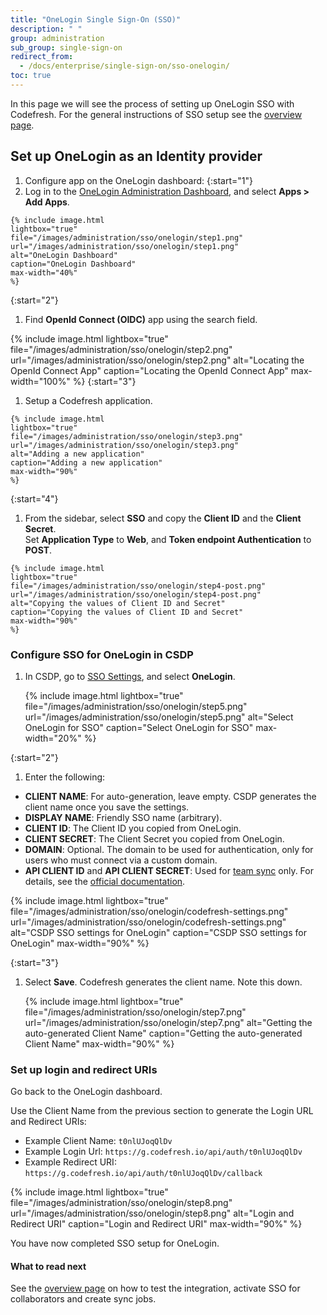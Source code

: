 ```yaml
---
title: "OneLogin Single Sign-On (SSO)"
description: " "
group: administration
sub_group: single-sign-on
redirect_from:
  - /docs/enterprise/single-sign-on/sso-onelogin/
toc: true
---
```


In this page we will see the process of setting up OneLogin SSO with Codefresh. For the general instructions of SSO setup
see the [overview page]({{site.baseurl}}/docs/administration/single-sign-on/sso-setup-oauth2/).


## Set up OneLogin as an Identity provider


1. Configure app on the OneLogin dashboard:
  {:start="1"}
  1. Log in to the [OneLogin Administration Dashboard](https://www.onelogin.com/), and select **Apps > Add Apps**.
    
    {% include image.html 
    lightbox="true" 
    file="/images/administration/sso/onelogin/step1.png" 
    url="/images/administration/sso/onelogin/step1.png"
    alt="OneLogin Dashboard"
    caption="OneLogin Dashboard"
    max-width="40%"
    %}
  {:start="2"}  
  1. Find **OpenId Connect (OIDC)** app using the search field.
    
   {% include image.html 
    lightbox="true" 
    file="/images/administration/sso/onelogin/step2.png" 
    url="/images/administration/sso/onelogin/step2.png"
    alt="Locating the OpenId Connect App"
    caption="Locating the OpenId Connect App"
    max-width="100%"
    %}
  {:start="3"}
  1. Setup a Codefresh application.
    
    {% include image.html 
    lightbox="true" 
    file="/images/administration/sso/onelogin/step3.png" 
    url="/images/administration/sso/onelogin/step3.png"
    alt="Adding a new application"
    caption="Adding a new application"
    max-width="90%"
    %}
  {:start="4"} 
  1. From the sidebar, select **SSO** and copy the **Client ID** and the **Client Secret**.  
     Set **Application Type** to **Web**, and **Token endpoint Authentication** to **POST**.
    
    {% include image.html 
    lightbox="true" 
    file="/images/administration/sso/onelogin/step4-post.png" 
    url="/images/administration/sso/onelogin/step4-post.png"
    alt="Copying the values of Client ID and Secret"
    caption="Copying the values of Client ID and Secret"
    max-width="90%"
    %}

### Configure SSO for OneLogin in CSDP

1. In CSDP, go to [SSO Settings](https://g.codefresh.io/account-admin/sso), and select **OneLogin**.
  
    {% include image.html 
  lightbox="true" 
  file="/images/administration/sso/onelogin/step5.png" 
  url="/images/administration/sso/onelogin/step5.png"
  alt="Select OneLogin for SSO"
  caption="Select OneLogin for SSO"
  max-width="20%"
  %}

{:start="2"}
1. Enter the following:
  * **CLIENT NAME**: For auto-generation, leave empty. CSDP generates the client name once you save the settings.
  * **DISPLAY NAME**: Friendly SSO name (arbitrary).  
  * **CLIENT ID**: The Client ID you copied from OneLogin.
  * **CLIENT SECRET**: The Client Secret you copied from OneLogin.
  * **DOMAIN**: Optional. The domain to be used for authentication, only for users who must connect via a custom domain.
  * **API CLIENT ID** and **API CLIENT SECRET**: Used for [team sync]({{site.baseurl}}/docs/administration/single-sign-on/sso-setup-oauth2/#syncing-of-teams-after-initial-sso-setup) only. For details, see the [official documentation](https://developers.onelogin.com/api-docs/1/getting-started/working-with-api-credentials).
   
   {% include image.html 
  lightbox="true" 
  file="/images/administration/sso/onelogin/codefresh-settings.png" 
  url="/images/administration/sso/onelogin/codefresh-settings.png"
  alt="CSDP SSO settings for OneLogin"
  caption="CSDP SSO settings for OneLogin"
  max-width="90%"
  %}

{:start="3"}
1. Select **Save**. Codefresh generates the client name.  Note this down.
  
   {% include image.html 
  lightbox="true" 
  file="/images/administration/sso/onelogin/step7.png" 
  url="/images/administration/sso/onelogin/step7.png"
  alt="Getting the auto-generated Client Name"
  caption="Getting the auto-generated Client Name"
  max-width="90%"
  %}

 

### Set up login and redirect URIs

Go back to the OneLogin dashboard.

Use the Client Name from the previous section to generate the Login URL and Redirect URIs:

* Example Client Name: `t0nlUJoqQlDv`
* Example Login Url: `https://g.codefresh.io/api/auth/t0nlUJoqQlDv`
* Example Redirect URI: `https://g.codefresh.io/api/auth/t0nlUJoqQlDv/callback`

{% include image.html 
lightbox="true" 
file="/images/administration/sso/onelogin/step8.png" 
url="/images/administration/sso/onelogin/step8.png"
alt="Login and Redirect URI"
caption="Login and Redirect URI"
max-width="90%"
%}

You have now completed SSO setup for OneLogin. 

#### What to read next
See the [overview page]({{site.baseurl}}/docs/administration/single-sign-on/sso-setup-oauth2/#testing-your-identity-provider) on how to test the integration, activate SSO for collaborators and create sync jobs.
